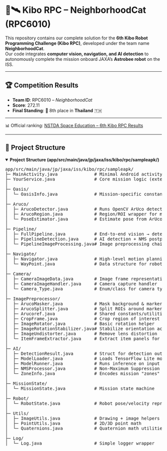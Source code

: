 # 🚀🛰️ Kibo RPC – NeighborhoodCat (RPC6010)

This repository contains our complete solution for the **6th Kibo Robot Programming Challenge (Kibo RPC)**, developed under the team name **NeighborhoodCat**.  
Our code integrates **computer vision, navigation, and AI detection** to autonomously complete the mission onboard JAXA’s **Astrobee robot** on the ISS.

---

## 🏆 Competition Results
- **Team ID**: RPC6010 – *NeighborhoodCat*  
- **Score**: 272.11  
- **Final Standing**: 🥇 8th place in **Thailand** 🇹🇭  

---

📊 Official ranking: [NSTDA Space Education – 6th Kibo RPC Results](https://www.nstda.or.th/spaceeducation/ranking-score-for-the-6th-kibo-rpc/)

---

## 📂 Project Structure
<details open>
  <summary><b>Project Structure (app/src/main/java/jp/jaxa/iss/kibo/rpc/sampleapk/)</b></summary>

<pre>
app/src/main/java/jp/jaxa/iss/kibo/rpc/sampleapk/
├─ MainActivity.java              # Minimal Android activity entrypoint
├─ YourService.java               # Core mission logic (extends KiboRpcService)
│
├─ Oasis/
│  └─ OasisInfo.java              # Mission-specific constants and configs
│
├─ Aruco/
│  ├─ ArucoDetector.java          # Runs OpenCV ArUco detection
│  ├─ ArucoRegion.java            # Region/ROI wrapper for markers
│  └─ PoseEstimator.java          # Estimate pose from ArUco + camera intrinsics
│
├─ Pipeline/
│  ├─ FullPipeline.java           # End-to-end vision → detection pipeline
│  ├─ PipelineDetection.java      # AI detection + NMS postprocessing
│  └─ PipelineImageProcessing.java# Image preprocessing chain
│
├─ Navigate/
│  ├─ Navigator.java              # High-level motion planning
│  └─ WayPoint.java               # Data structure for robot waypoints
│
├─ Camera/
│  ├─ CameraImageData.java        # Image frame representation
│  ├─ CameraImageHandler.java     # Camera capture handler
│  └─ Camera_Type.java            # Enum/class for camera types
│
├─ ImagePreprocessor/
│  ├─ ArucoMasker.java            # Mask background & markers
│  ├─ ArucoSplitter.java          # Split ROIs around markers
│  ├─ Arucoref.java               # Shared constants/utilities
│  ├─ CropFrame.java              # Crop region of interest
│  ├─ ImageRotator.java           # Basic rotation helper
│  ├─ ImageRotationStabilizer.java# Stabilize orientation across frames
│  ├─ ImageUndistorter.java       # Remove lens distortion
│  └─ ItemFrameExtractor.java     # Extract item panels for detection
│
├─ AI/
│  ├─ DetectionResult.java        # Struct for detection outputs
│  ├─ ModelLoader.java            # Loads TensorFlow Lite model
│  ├─ ModelRunner.java            # Runs inference on input frames
│  ├─ NMSProcessor.java           # Non-Maximum Suppression
│  └─ ZoneInfo.java               # Encodes mission "zones"
│
├─ MissionState/
│  └─ MissionState.java           # Mission state machine
│
├─ Robot/
│  └─ RobotState.java             # Robot pose/velocity representation
│
├─ Utils/
│  ├─ ImageUtils.java             # Drawing + image helpers
│  ├─ PointUtils.java             # 2D/3D point math
│  └─ Quaternions.java            # Quaternion math utilities
│
├─ Log/
│  └─ Log.java                    # Simple logger wrapper
</pre>
</details>
